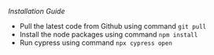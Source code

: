 *Installation Guide*

- Pull the latest code from Github using command `git pull`
- Install the node packages using command `npm install`
- Run cypress using command `npx cypress open`